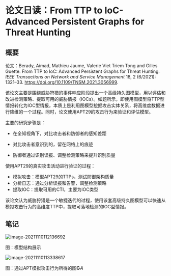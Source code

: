 # 论文日读：From TTP to IoC- Advanced Persistent Graphs for Threat Hunting



## 概要

论文：Berady, Aimad, Mathieu Jaume, Valerie Viet Triem Tong and Gilles Guette. From TTP to IoC: Advanced Persistent Graphs for Threat Hunting. *IEEE Transactions on Network and Service Management* 18, 2 (6/2021): 1321–33. https://doi.org/10.1109/TNSM.2021.3056999.

该论文主要是围绕威胁狩猎的事件响应阶段提出一个高级持久图模型，用以评估和改进检测策略、提取可用的威胁情报（IOCs）。如题所示，即使用图模型将TTP型情报转化为IOC型情报，本质上是利用图模型挖掘攻击实体关系，将高维度数据进行降维的一个过程。同时，论文使用APT29的攻击行为来验证和评估模型。

主要的研究步骤是：

-   在全知视角下，对比攻击者和防御者的感知差距
-   对比攻击者意识到的，留在网络上的痕迹

-   防御者通过识别误报、调整检测策略来提升识别质量

使用APT29的真实攻击活动进行验证的过程：

-   模拟攻击：模型APT29的TTPs，测试防御架构质量
-   分析日志：通过分析误报和告警，调整检测策略
-   提取IOC：提取可用的CTI，主要为IOC类型

该论文认为威胁狩猎是一个敏捷迭代的过程，使用该套高级持久图模型可以快速从模拟攻击行为的高维度TTP中，提取可落地检测的IOC型情报。



## 笔记

![image-20211110112136692](https://image-host-toky.oss-cn-shanghai.aliyuncs.com/image-20211110112136692.png)

图：模型结构展示



![image-20211110113338617](https://image-host-toky.oss-cn-shanghai.aliyuncs.com/image-20211110113338617.png)

图：通过APT模拟攻击行为所得的图**G**𝐴

